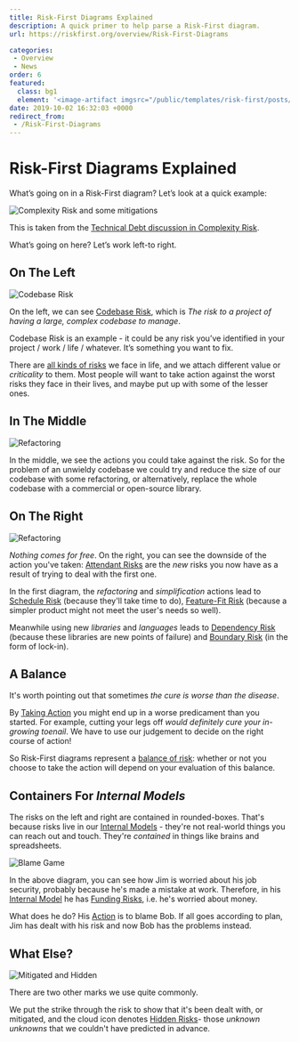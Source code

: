 ```yaml
---
title: Risk-First Diagrams Explained
description: A quick primer to help parse a Risk-First diagram. 
url: https://riskfirst.org/overview/Risk-First-Diagrams

categories: 
 - Overview
 - News
order: 6
featured: 
  class: bg1
  element: '<image-artifact imgsrc="/public/templates/risk-first/posts/maze.svg">Risk-First Diagrams</image-artifact>'
date: 2019-10-02 16:32:03 +0000
redirect_from: 
 - /Risk-First-Diagrams
---
```



# Risk-First Diagrams Explained

What’s going on in a Risk-First diagram?    Let’s look at a quick example:

![Complexity Risk and some mitigations](/images/generated/risks/complexity/complexity-risk2.png)

This is taken from the [Technical Debt discussion in Complexity Risk](../risks/Complexity-Risk.md#technical-debt).

What’s going on here?  Let’s work left-to right.

## On The Left

![Codebase Risk](/images/generated/summary/risk.png)

On the left, we can see [Codebase Risk](../risks/Complexity-Risk.md#codebase-risk), which is _The risk to a project of having a large, complex codebase to manage_.

Codebase Risk is an example - it could be any risk you’ve identified in your project / work / life / whatever.  It’s something you want to fix.

There are [all kinds of risks](../risks/Risk-Landscape.md) we face in life, and we attach different value or _criticality_ to them.  Most people will want to take action against the worst risks they face in their lives, and maybe put up with some of the lesser ones.

## In The Middle

![Refactoring](/images/generated/summary/action.png)

In the middle, we see the actions you could take against the risk.  So for the problem of an unwieldy codebase we could try and reduce the size of our codebase with some refactoring, or alternatively,  replace the whole codebase with a commercial or open-source library.  

## On The Right

![Refactoring](/images/generated/summary/attendant-risks.png)

_Nothing comes for free_.  On the right, you can see the downside of the action you've taken:  [Attendant Risks](../thinking/Glossary.md#attendant-risk) are the _new_ risks you now have as a result of trying to deal with the first one.

In the first diagram, the _refactoring_ and _simplification_ actions lead to [Schedule Risk](../risks/Scarcity-Risk.md#schedule-risk) (because they'll take time to do), [Feature-Fit Risk](../risks/Feature-Risk.md#feature-fit-risk) (because a simpler product might not meet the user's needs so well).

Meanwhile using new _libraries_ and _languages_ leads to [Dependency Risk](../risks/Dependency-Risk.md) (because these libraries are new points of failure) and [Boundary Risk](../risks/Boundary-Risk.md) (in the form of lock-in).

## A Balance

It's worth pointing out that sometimes _the cure is worse than the disease_.  

By [Taking Action](../thinking/Glossary.md#taking-action) you might end up in a worse predicament than you started.  For example, cutting your legs off _would definitely cure your in-growing toenail_.  We have to use our judgement to decide on the right course of action!

So Risk-First diagrams represent a [balance of risk](../thinking/Glossary.md#balance-of-risk): whether or not you choose to take the action will depend on your evaluation of this balance.

## Containers For _Internal Models_

The risks on the left and right are contained in rounded-boxes.  That's because risks live in our [Internal Models](../thinking/Glossary.md#internal-model) - they're not real-world things you can reach out and touch.  They're _contained_ in things like brains and spreadsheets.  

![Blame Game](/images/generated/summary/blame.png)

In the above diagram, you can see how Jim is worried about his job security, probably because he's made a mistake at work.  Therefore, in his [Internal Model](../thinking/Glossary.md#internal-model) he has [Funding Risks](../risks/Scarcity-Risk.md#funding-risk), i.e. he's worried about money.

What does he do?  His [Action](../thinking/Glossary.md#taking-action) is to blame Bob.  If all goes according to plan, Jim has dealt with his risk and now Bob has the problems instead.

## What Else?

![Mitigated and Hidden](/images/generated/summary/hidden-mitigated.png)

There are two other marks we use quite commonly.  

We put the strike through the risk to show that it's been dealt with, or mitigated, and the cloud icon denotes [Hidden Risks](../thinking/Glossary.md#hidden-risk)- those _unknown unknowns_ that we couldn't have predicted in advance.

